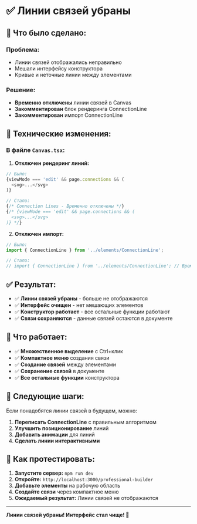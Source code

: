 # ✅ Линии связей убраны

## 🎯 **Что было сделано:**

### **Проблема:**
- Линии связей отображались неправильно
- Мешали интерфейсу конструктора
- Кривые и неточные линии между элементами

### **Решение:**
- **Временно отключены** линии связей в Canvas
- **Закомментирован** блок рендеринга ConnectionLine
- **Закомментирован** импорт ConnectionLine

## 🔧 **Технические изменения:**

### **В файле `Canvas.tsx`:**

1. **Отключен рендеринг линий:**
```javascript
// Было:
{viewMode === 'edit' && page.connections && (
  <svg>...</svg>
)}

// Стало:
{/* Connection Lines - Временно отключены */}
{/* {viewMode === 'edit' && page.connections && (
  <svg>...</svg>
)} */}
```

2. **Отключен импорт:**
```javascript
// Было:
import { ConnectionLine } from '../elements/ConnectionLine';

// Стало:
// import { ConnectionLine } from '../elements/ConnectionLine'; // Временно отключен
```

## ✅ **Результат:**

- ✅ **Линии связей убраны** - больше не отображаются
- ✅ **Интерфейс очищен** - нет мешающих элементов
- ✅ **Конструктор работает** - все остальные функции работают
- ✅ **Связи сохраняются** - данные связей остаются в документе

## 🔄 **Что работает:**

- ✅ **Множественное выделение** с Ctrl+клик
- ✅ **Компактное меню** создания связи
- ✅ **Создание связей** между элементами
- ✅ **Сохранение связей** в документе
- ✅ **Все остальные функции** конструктора

## 🚀 **Следующие шаги:**

Если понадобятся линии связей в будущем, можно:
1. **Переписать ConnectionLine** с правильным алгоритмом
2. **Улучшить позиционирование** линий
3. **Добавить анимации** для линий
4. **Сделать линии интерактивными**

## 🧪 **Как протестировать:**

1. **Запустите сервер:** `npm run dev`
2. **Откройте:** `http://localhost:3000/professional-builder`
3. **Добавьте элементы** на рабочую область
4. **Создайте связи** через компактное меню
5. **Ожидаемый результат:** Линии связей не отображаются

---

**Линии связей убраны! Интерфейс стал чище! 🚀**

